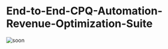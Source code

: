 # End-to-End-CPQ-Automation-Revenue-Optimization-Suite

![soon](https://github.com/user-attachments/assets/125e06b3-1465-4b5e-9e71-6f6013231dca)
